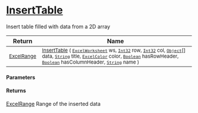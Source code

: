 # [InsertTable](./ExcelHelper-100664100.md)

Insert table filled with data from a 2D array

| Return | Name | 
| --- | --- | 
| <sub>[ExcelRange](./ExcelHelper-100664100.md)</sub>| <sub>[InsertTable](./ExcelHelper-100664100.md) ( [`ExcelWorksheet`](./ExcelHelper-100664100.md) ws, [`Int32`](https://docs.microsoft.com/en-us/dotnet/api/System.Int32) row, [`Int32`](https://docs.microsoft.com/en-us/dotnet/api/System.Int32) col, [`Object`](https://docs.microsoft.com/en-us/dotnet/api/System.Object)[] data, [`String`](https://docs.microsoft.com/en-us/dotnet/api/System.String) title, [`ExcelColor`](./../Excel/ExcelColor.md) color, [`Boolean`](https://docs.microsoft.com/en-us/dotnet/api/System.Boolean) hasRowHeader, [`Boolean`](https://docs.microsoft.com/en-us/dotnet/api/System.Boolean) hasColumnHeader, [`String`](https://docs.microsoft.com/en-us/dotnet/api/System.String) name )</sub>| <br>


#### Parameters

#### Returns
[ExcelRange](./ExcelHelper-100664100.md)
Range of the inserted data
